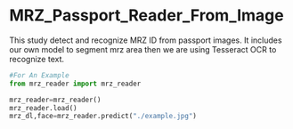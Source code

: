 # MRZ_Passport_Reader_From_Image

This study detect and recognize MRZ ID from passport images. It includes our own model to segment mrz area then we are using Tesseract OCR to recognize text.


 
 
 ```python
 #For An Example
from mrz_reader import mrz_reader
 
mrz_reader=mrz_reader()
mrz_reader.load()
mrz_dl,face=mrz_reader.predict("./example.jpg")
 ```
